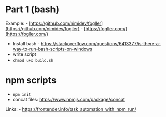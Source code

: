 # Part 1 (bash)
  Example:
    - [https://github.com/nimidev/fogller](https://github.com/nimidev/fogller)
    - [https://fogller.com/](https://fogller.com/)

  - Install bash - https://stackoverflow.com/questions/6413377/is-there-a-way-to-run-bash-scripts-on-windows
  - write script
  - `chmod u+x build.sh`

# npm scripts
  - `npm init`
  - concat files: https://www.npmjs.com/package/concat
  

Links:
    - https://frontender.info/task_automation_with_npm_run/

